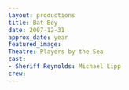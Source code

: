 ```yaml
---
layout: productions
title: Bat Boy
date: 2007-12-31
approx_date: year
featured_image:
Theatre: Players by the Sea
cast:
- Sheriff Reynolds: Michael Lipp
crew:
---
```

